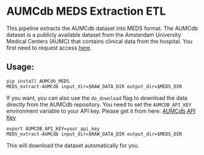 # AUMCdb MEDS Extraction ETL

This pipeline extracts the AUMCdb dataset into MEDS format. The AUMCdb dataset is a publicly available dataset from the
Amsterdam University Medical Centers (AUMC) that contains clinical data from the hospital. You first need to request
access [here](https://lifesciences.datastations.nl/dataset.xhtml?persistentId=doi:10.17026/dans-22u-f8vd).

## Usage:

```
pip install AUMCdb_MEDS
MEDS_extract-AUMCdb input_dir=$RAW_DATA_DIR output_dir=$MEDS_DIR
```

If you want, you can also use the `do_download` flag to download the data directly from the AUMCdb repository.
You need to set the `AUMCDB_API_KEY` environment variable to your API key.
Please get it from
here: [AUMCdb API Key](https://lifesciences.datastations.nl/dataverseuser.xhtml?selectTab=dataRelatedToMe)

```
export AUMCDB_API_KEY=your_api_key
MEDS_extract-AUMCdb input_dir=$RAW_DATA_DIR output_dir=$MEDS_DIR
```
This will download the dataset automatically for you.
